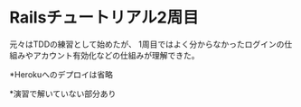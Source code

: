 # Railsチュートリアル2周目

元々はTDDの練習として始めたが、
1周目ではよく分からなかったログインの仕組みやアカウント有効化などの仕組みが理解できた。

*Herokuへのデプロイは省略

*演習で解いていない部分あり
